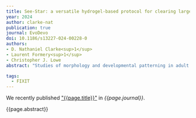 ```yaml
---
title: See-Star: a versatile hydrogel-based protocol for clearing large, opaque and calcified marine invertebrates
year: 2024
author: clarke-nat
publication: true
journal: EvoDevo
doi: 10.1186/s13227-024-00228-0
authors:
- D. Nathaniel Clarke<sup>1</sup>
- Laurent Formery<sup>1</sup>
- Christopher J. Lowe
abstract: "Studies of morphology and developmental patterning in adult stages of many invertebrates are hindered by opaque structures, such as shells, skeletal elements, and pigment granules that block or refract light and necessitate sectioning for observation of internal features. An inherent challenge in studies relying on surgical approaches is that cutting tissue is semi-destructive, and delicate structures, such as axonal processes within neural networks, are computationally challenging to reconstruct once disrupted. To address this problem, we developed See-Star, a hydrogel-based tissue clearing protocol to render the bodies of opaque and calcified invertebrates optically transparent while preserving their anatomy in an unperturbed state, facilitating molecular labeling and observation of intact organ systems. The resulting protocol can clear large (> 1 cm3) specimens to enable deep-tissue imaging, and is compatible with molecular techniques, such as immunohistochemistry and in situ hybridization to visualize protein and mRNA localization. To test the utility of this method, we performed a whole-mount imaging study of intact nervous systems in juvenile echinoderms and molluscs and demonstrate that See-Star allows for comparative studies to be extended far into development, facilitating insights into the anatomy of juveniles and adults that are usually not amenable to whole-mount imaging."

tags:
  - FIXIT
---
```


We recently published ["{{page.title}}"](https://doi.org/{{page.doi}}) in *{{page.journal}}*.

{{page.abstract}}
